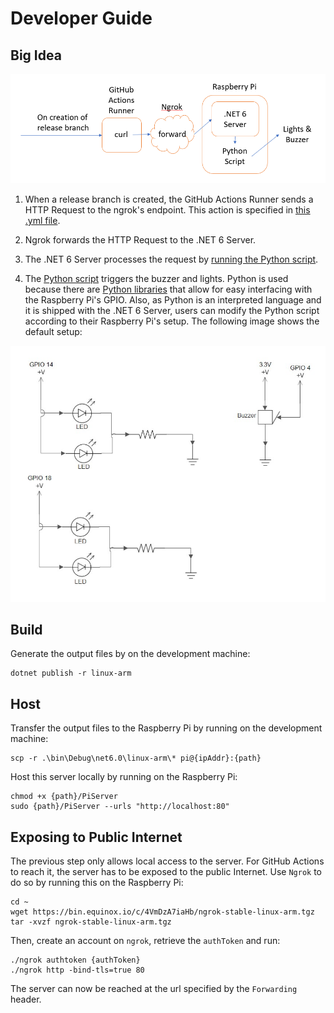 # Developer Guide

## Big Idea

![architecture](./architecture.png)

1. When a release branch is created, the GitHub Actions Runner sends a HTTP Request to the ngrok's endpoint. This action is specified in [this .yml file](https://github.com/Zhiyuan-Amos/ReleaseBranchTester/blob/main/.github/workflows/release_branch.yml).

1. Ngrok forwards the HTTP Request to the .NET 6 Server.

1. The .NET 6 Server processes the request by [running the Python script](https://github.com/Zhiyuan-Amos/PiServer/blob/main/Program.cs#L6-L20).

1. The [Python script](https://github.com/Zhiyuan-Amos/PiServer/blob/main/pi.py) triggers the buzzer and lights. Python is used because there are [Python libraries](https://github.com/Zhiyuan-Amos/PiServer/blob/main/pi.py#L1) that allow for easy interfacing with the Raspberry Pi's GPIO. Also, as Python is an interpreted language and it is shipped with the .NET 6 Server, users can modify the Python script according to their Raspberry Pi's setup. The following image shows the default setup:

![wiring diagram](./wiring_diagram.jpg)

## Build

Generate the output files by on the development machine:

```
dotnet publish -r linux-arm
```

## Host

Transfer the output files to the Raspberry Pi by running on the development machine:

```
scp -r .\bin\Debug\net6.0\linux-arm\* pi@{ipAddr}:{path}
```

Host this server locally by running on the Raspberry Pi:

```
chmod +x {path}/PiServer
sudo {path}/PiServer --urls "http://localhost:80"
```

## Exposing to Public Internet

The previous step only allows local access to the server. For GitHub Actions to reach it, the server has to be exposed to the public Internet. Use `Ngrok` to do so by running this on the Raspberry Pi:

```
cd ~
wget https://bin.equinox.io/c/4VmDzA7iaHb/ngrok-stable-linux-arm.tgz
tar -xvzf ngrok-stable-linux-arm.tgz
```

Then, create an account on `ngrok`, retrieve the `authToken` and run:

```
./ngrok authtoken {authToken}
./ngrok http -bind-tls=true 80
```

The server can now be reached at the url specified by the `Forwarding` header.
